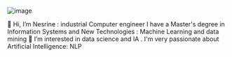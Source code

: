 
![image](https://user-images.githubusercontent.com/104040980/215277335-23a32e20-4b3b-4994-9d6c-14bb5f1027b0.png)

 
   👋 Hi, I’m Nesrine : industrial Computer engineer 
  I have a Master's degree in Information Systems and New Technologies : Machine Learning and data mining
  👀 I’m interested in data science and IA . I'm very passionate about Artificial Intelligence: NLP 


<!---
Nessrin1990/Nessrin1990 is a ✨ special ✨ repository because its `README.md` (this file) appears on your GitHub profile.
You can click the Preview link to take a look at your changes.
--->
